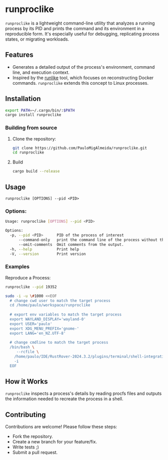 # runproclike

`runproclike` is a lightweight command-line utility that analyzes a running process by its PID and prints the command and its environment in a reproducible form. It's especially useful for debugging, replicating process states, or migrating workloads.

## Features

- Generates a detailed output of the process's environment, command line, and execution context.
- Inspired by the [runlike](https://github.com/lavie/runlike) tool, which focuses on reconstructing Docker commands. `runproclike` extends this concept to Linux processes.

## Installation

```bash
export PATH=~/.cargo/bin/:$PATH
cargo install runproclike
```

### Building from source
1. Clone the repository:
   ```bash
   git clone https://github.com/PauloMigAlmeida/runproclike.git
   cd runproclike
   ```
2. Build
   ```bash
   cargo build --release
   ```

## Usage

`runproclike [OPTIONS] --pid <PID>`

### Options:

```bash
Usage: runproclike [OPTIONS] --pid <PID>

Options:
  -p, --pid <PID>      PID of the process of interest
      --command-only   print the command line of the process without the path, cwd, env, etc.
      --omit-comments  Omit comments from the output.
  -h, --help           Print help
  -V, --version        Print version
```

### Examples

Reproduce a Process:

```bash
runproclike --pid 19352

sudo -i -u \#1000 <<EOF
  # change cwd user to match the target process
  cd /home/paulo/workspace/runproclike
  
  # export env variables to match the target process
  export WAYLAND_DISPLAY='wayland-0'
  export USER='paulo'
  export XDG_MENU_PREFIX='gnome-'
  export LANG='en_NZ.UTF-8'
  
  # change cmdline to match the target process
  /bin/bash \
     --rcfile \
    /home/paulo/IDE/RustRover-2024.3.2/plugins/terminal/shell-integrations/bash/bash-integration.bash \
    -i
  EOF
```

## How it Works

`runproclike` inspects a process's details by reading procfs files and outputs the information needed to recreate the process in a shell.

## Contributing

Contributions are welcome! Please follow these steps:

- Fork the repository.
- Create a new branch for your feature/fix.
- Write tests ;)
- Submit a pull request.